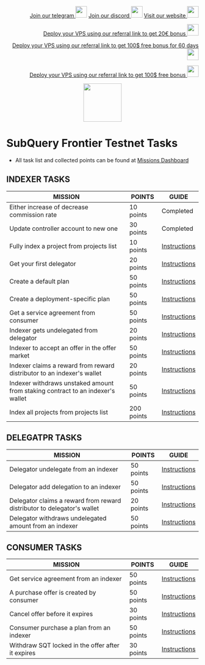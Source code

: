 <p style="font-size:14px" align="right">
<a href="https://t.me/kjnotes" target="_blank">Join our telegram <img src="https://user-images.githubusercontent.com/50621007/183283867-56b4d69f-bc6e-4939-b00a-72aa019d1aea.png" width="30"/></a>
<a href="https://discord.gg/fRVzvPBh" target="_blank">Join our discord <img src="https://user-images.githubusercontent.com/50621007/176236430-53b0f4de-41ff-41f7-92a1-4233890a90c8.png" width="30"/></a>
<a href="https://kjnodes.com/" target="_blank">Visit our website <img src="https://user-images.githubusercontent.com/50621007/168689709-7e537ca6-b6b8-4adc-9bd0-186ea4ea4aed.png" width="30"/></a>
</p>

<p style="font-size:14px" align="right">
<a href="https://hetzner.cloud/?ref=y8pQKS2nNy7i" target="_blank">Deploy your VPS using our referral link to get 20€ bonus <img src="https://user-images.githubusercontent.com/50621007/174612278-11716b2a-d662-487e-8085-3686278dd869.png" width="30"/></a>
</p>
<p style="font-size:14px" align="right">
<a href="https://m.do.co/c/17b61545ca3a" target="_blank">Deploy your VPS using our referral link to get 100$ free bonus for 60 days <img src="https://user-images.githubusercontent.com/50621007/183284313-adf81164-6db4-4284-9ea0-bcb841936350.png" width="30"/></a>
</p>
<p style="font-size:14px" align="right">
<a href="https://www.vultr.com/?ref=7418642" target="_blank">Deploy your VPS using our referral link to get 100$ free bonus <img src="https://user-images.githubusercontent.com/50621007/183284971-86057dc2-2009-4d40-a1d4-f0901637033a.png" width="30"/></a>
</p>

<p align="center">
  <img height="100" height="auto" src="https://user-images.githubusercontent.com/50621007/177323789-e6be59ae-0dfa-4e86-b3a8-028a4f0c465c.png">
</p>

# SubQuery Frontier Testnet Tasks
- All task list and collected points can be found at [Missions Dashboard](https://frontier.subquery.network/missions/my-missions)

## INDEXER TASKS
| MISSION                                                                        | POINTS     | GUIDE                                                                                                                                        |
|--------------------------------------------------------------------------------|------------|----------------------------------------------------------------------------------------------------------------------------------------------|
| Either increase of decrease commission rate                                    | 10 points  | Completed                                                                                                                                    |
| Update controller account to new one                                           | 30 points  | Completed                                                                                                                                    |
| Fully index a project from projects list                                       | 10 points  | [Instructions](https://github.com/kj89/testnet_manuals/blob/main/subquery/tasks/Fully_index_a_project_from_projects_list.md)                 |
| Get your first delegator                                                       | 20 points  | [Instructions](https://github.com/kj89/testnet_manuals/blob/main/subquery/tasks/Get_your_first_delegator.md)                                 |
| Create a default plan                                                          | 50 points  | [Instructions](https://github.com/kj89/testnet_manuals/blob/main/subquery/tasks/Create_a_default_plan.md)                                    |
| Create a deployment-specific plan                                              | 50 points  | [Instructions](https://github.com/kj89/testnet_manuals/blob/main/subquery/tasks/Create_a_deployment-specific_plan.md)                        |
| Get a service agreement from consumer                                          | 50 points  | [Instructions](https://github.com/kj89/testnet_manuals/blob/main/subquery/tasks/Get_a_service_agreement_from_consumer.md)                    |
| Indexer gets undelegated from delegator                                        | 20 points  | [Instructions](https://github.com/kj89/testnet_manuals/blob/main/subquery/tasks/Indexer_gets_undelegated_from_delegator.md)                  |
| Indexer to accept an offer in the offer market                                 | 50 points  | [Instructions](https://github.com/kj89/testnet_manuals/blob/main/subquery/tasks/Indexer_to_accept_an_offer_in_the_offer_market.md)           |
| Indexer claims a reward from reward distributor to an indexer's wallet         | 20 points  | [Instructions](https://github.com/kj89/testnet_manuals/blob/main/subquery/tasks/Indexer_claims_a_reward_from_reward_distributor.md)          |
| Indexer withdraws unstaked amount from staking contract to an indexer's wallet | 50 points  | [Instructions](https://github.com/kj89/testnet_manuals/blob/main/subquery/tasks/Indexer_withdraws_unstaked_amount_from_staking_contract.md)  |
| Index all projects from projects list                                          | 200 points | [Instructions](https://github.com/kj89/testnet_manuals/blob/main/subquery/tasks/Index_all_projects_from_projects_list.md)                    |

## DELEGATPR TASKS
| MISSION                                                                        | POINTS     | GUIDE  
|--------------------------------------------------------------------------------|------------|----------------------------------------------------------------------------------------------------------------------------------------------|
| Delegator undelegate from an indexer                                           | 50 points  | [Instructions](https://github.com/kj89/testnet_manuals/blob/main/subquery/tasks/Delegator_undelegatefrom_an_indexer.md)                      |
| Delegator add delegation to an indexer                                         | 50 points  | [Instructions](https://github.com/kj89/testnet_manuals/blob/main/subquery/tasks/Delegator_add_delegation_to_an_indexer.md)                   |
| Delegator claims a reward from reward distributor to delegator's wallet        | 20 points  | [Instructions](https://github.com/kj89/testnet_manuals/blob/main/subquery/tasks/Delegator_claims_a_reward_from_reward_distributor.md)        |
| Delegator withdraws undelegated amount from an indexer                         | 50 points  | [Instructions](https://github.com/kj89/testnet_manuals/blob/main/subquery/tasks/Delegator_withdraws_undelegated_amount_from_an_indexer.md)   |

## CONSUMER TASKS
| MISSION                                                                        | POINTS     | GUIDE  
|--------------------------------------------------------------------------------|------------|----------------------------------------------------------------------------------------------------------------------------------------------|
| Get service agreement from an indexer                                          | 50 points  | [Instructions](https://github.com/kj89/testnet_manuals/blob/main/subquery/tasks/Get_a_service_agreement_from_consumer.md)                    |
| A purchase offer is created by consumer                                        | 50 points  | [Instructions](https://github.com/kj89/testnet_manuals/blob/main/subquery/tasks/A_purchase_offer_is_created_by_consumer.md)                  |
| Cancel offer before it expires                                                 | 30 points  | [Instructions](https://github.com/kj89/testnet_manuals/blob/main/subquery/tasks/Cancel_offer_before_it_expires.md)                           |
| Consumer purchase a plan from an indexer                                       | 50 points  | [Instructions](https://github.com/kj89/testnet_manuals/blob/main/subquery/tasks/Consumer_purchase_a_plan_from_an_indexer.md)                 |
| Withdraw SQT locked in the offer after it expires                              | 30 points  | [Instructions](https://github.com/kj89/testnet_manuals/blob/main/subquery/tasks/Withdraw_SQT_locked_in_the_offer_after_it_expires.md)        |
